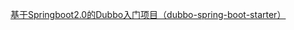 [基于Springboot2.0的Dubbo入门项目（dubbo-spring-boot-starter）](https://blog.csdn.net/qq_36890499/article/details/80858663)